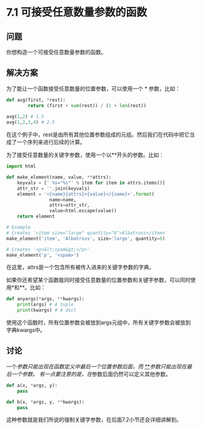 # 7.1 可接受任意数量参数的函数

## 问题

你想构造一个可接受任意数量参数的函数。

## 解决方案

为了能让一个函数接受任意数量的位置参数，可以使用一个 * 参数，比如：

```python
def avg(first, *rest):
		return (first + sum(rest)) / (1 + len(rest))
  
avg(1,2) # 1.5
avg(1,2,3,4) # 2.5
```

在这个例子中，rest是由所有其他位置参数组成的元组。然后我们在代码中把它当成了一个序列来进行后续的计算。

为了接受任意数量的关键字参数，使用一个以**开头的参数。比如：

```python
import html

def make_element(name, value, **attrs):
    keyvals = [' %s="%s"' % item for item in attrs.items()]
    attr_str = ''.join(keyvals)
    element = '<{name}{attrs}>{value}</{name}>'.format(
                name=name,
                attrs=attr_str,
                value=html.escape(value))
    return element

# Example
# Creates '<item size="large" quantity="6">Albatross</item>'
make_element('item', 'Albatross', size='large', quantity=6)

# Creates '<p>&lt;spam&gt;</p>'
make_element('p', '<spam>')
```

在这里，attrs是一个包含所有被传入进来的关键字参数的字典。

如果你还希望某个函数能同时接受任意数量的位置参数和关键字参数，可以同时使用*和**。比如：

```python
def anyargs(*args, **kwargs):
    print(args) # A tuple
    print(kwargs) # A dict
```

使用这个函数时，所有位置参数会被放到args元组中，所有关键字参数会被放到字典kwargs中。

## 讨论

一个*参数只能出现在函数定义中最后一个位置参数后面，而 [**](https://python3-cookbook.readthedocs.io/zh_CN/latest/c07/p01_functions_that_accept_any_number_arguments.html#id5)参数只能出现在最后一个参数。 有一点要注意的是，在*参数后面仍然可以定义其他参数。

```python
def a(x, *args, y):
    pass

def b(x, *args, y, **kwargs):
    pass
```

这种参数就是我们所说的强制关键字参数，在后面7.2小节还会详细讲解到。